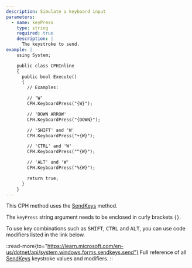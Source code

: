 ```yaml
---
description: Simulate a keyboard input
parameters:
  - name: keyPress
    type: string
    required: true
    description: |
      The keystroke to send.
example: |
    using System;

    public class CPHInline
    {
      public bool Execute()
      {
        // Examples:

        // 'W'
        CPH.KeyboardPress("{W}");

        // 'DOWN ARROW'
        CPH.KeyboardPress("{DOWN}");

        // 'SHIFT' and 'W'
        CPH.KeyboardPress("+{W}");

        // 'CTRL' and 'W'
        CPH.KeyboardPress("^{W}");

        // 'ALT' and 'W'
        CPH.KeyboardPress("%{W}");

        return true;
      }
    }
---
```


This CPH method uses the [SendKeys](https://learn.microsoft.com/en-us/dotnet/api/system.windows.forms.sendkeys.send) method.

The `keyPress` string argument needs to be enclosed in curly brackets `{}`.

To use key combinations such as <kbd>SHIFT</kbd>, <kbd>CTRL</kbd> and <kbd>ALT</kbd>, you can use code modifiers listed in the link below.

::read-more{to="https://learn.microsoft.com/en-us/dotnet/api/system.windows.forms.sendkeys.send"}
Full reference of all [SendKeys](https://learn.microsoft.com/en-us/dotnet/api/system.windows.forms.sendkeys.send) keystroke values and modifiers.
::